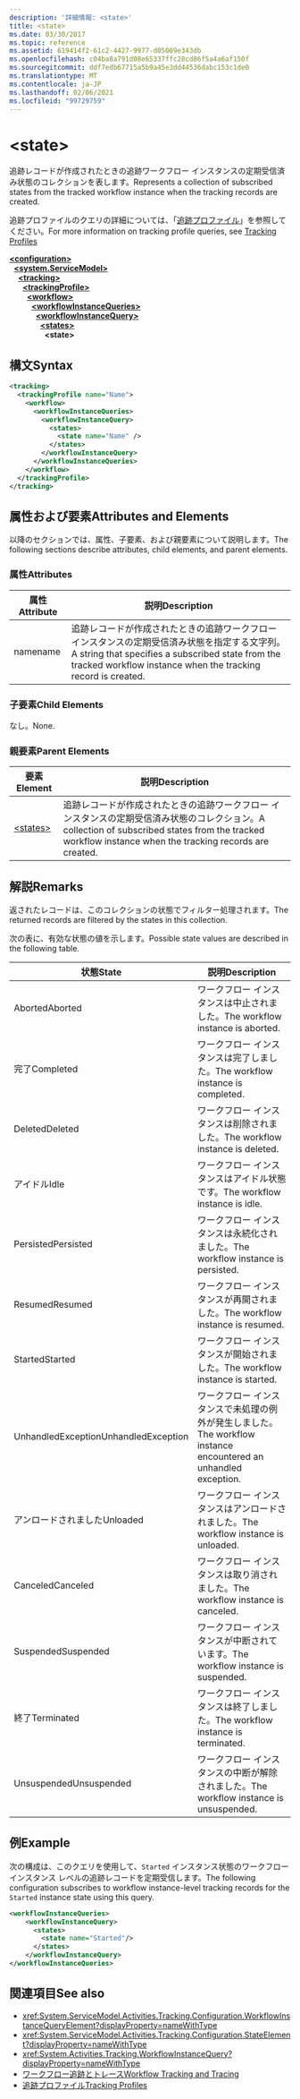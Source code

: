 ```yaml
---
description: '詳細情報: <state>'
title: <state>
ms.date: 03/30/2017
ms.topic: reference
ms.assetid: 619414f2-61c2-4427-9977-d05009e343db
ms.openlocfilehash: c04ba8a791d08e65337ffc28cd86f5a4a6af150f
ms.sourcegitcommit: ddf7edb67715a5b9a45e3dd44536dabc153c1de0
ms.translationtype: MT
ms.contentlocale: ja-JP
ms.lasthandoff: 02/06/2021
ms.locfileid: "99729759"
---
```

# \<state>

<span data-ttu-id="5e3c2-102">追跡レコードが作成されたときの追跡ワークフロー インスタンスの定期受信済み状態のコレクションを表します。</span><span class="sxs-lookup"><span data-stu-id="5e3c2-102">Represents a collection of subscribed states from the tracked workflow instance when the tracking records are created.</span></span>  
  
 <span data-ttu-id="5e3c2-103">追跡プロファイルのクエリの詳細については、「[追跡プロファイル](../../../windows-workflow-foundation/tracking-profiles.md)」を参照してください。</span><span class="sxs-lookup"><span data-stu-id="5e3c2-103">For more information on tracking profile queries, see [Tracking Profiles](../../../windows-workflow-foundation/tracking-profiles.md)</span></span>  
  
[**\<configuration>**](../configuration-element.md)\
&nbsp;&nbsp;[**\<system.ServiceModel>**](system-servicemodel-of-workflow.md)\
&nbsp;&nbsp;&nbsp;&nbsp;[**\<tracking>**](tracking.md)\
&nbsp;&nbsp;&nbsp;&nbsp;&nbsp;&nbsp;[**\<trackingProfile>**](trackingprofile.md)\
&nbsp;&nbsp;&nbsp;&nbsp;&nbsp;&nbsp;&nbsp;&nbsp;[**\<workflow>**](workflow.md)\
&nbsp;&nbsp;&nbsp;&nbsp;&nbsp;&nbsp;&nbsp;&nbsp;&nbsp;&nbsp;[**\<workflowInstanceQueries>**](workflowinstancequeries.md)\
&nbsp;&nbsp;&nbsp;&nbsp;&nbsp;&nbsp;&nbsp;&nbsp;&nbsp;&nbsp;&nbsp;&nbsp;[**\<workflowInstanceQuery>**](workflowinstancequery.md)\
&nbsp;&nbsp;&nbsp;&nbsp;&nbsp;&nbsp;&nbsp;&nbsp;&nbsp;&nbsp;&nbsp;&nbsp;&nbsp;&nbsp;[**\<states>**](states.md)\
&nbsp;&nbsp;&nbsp;&nbsp;&nbsp;&nbsp;&nbsp;&nbsp;&nbsp;&nbsp;&nbsp;&nbsp;&nbsp;&nbsp;&nbsp;&nbsp;**\<state>**  
  
## <a name="syntax"></a><span data-ttu-id="5e3c2-104">構文</span><span class="sxs-lookup"><span data-stu-id="5e3c2-104">Syntax</span></span>  
  
```xml  
<tracking>
  <trackingProfile name="Name">
    <workflow>
      <workflowInstanceQueries>
        <workflowInstanceQuery>
          <states>
            <state name="Name" />
          </states>
        </workflowInstanceQuery>
      </workflowInstanceQueries>
    </workflow>
  </trackingProfile>
</tracking>  
```  
  
## <a name="attributes-and-elements"></a><span data-ttu-id="5e3c2-105">属性および要素</span><span class="sxs-lookup"><span data-stu-id="5e3c2-105">Attributes and Elements</span></span>  

 <span data-ttu-id="5e3c2-106">以降のセクションでは、属性、子要素、および親要素について説明します。</span><span class="sxs-lookup"><span data-stu-id="5e3c2-106">The following sections describe attributes, child elements, and parent elements.</span></span>  
  
### <a name="attributes"></a><span data-ttu-id="5e3c2-107">属性</span><span class="sxs-lookup"><span data-stu-id="5e3c2-107">Attributes</span></span>  
  
|<span data-ttu-id="5e3c2-108">属性</span><span class="sxs-lookup"><span data-stu-id="5e3c2-108">Attribute</span></span>|<span data-ttu-id="5e3c2-109">説明</span><span class="sxs-lookup"><span data-stu-id="5e3c2-109">Description</span></span>|  
|---------------|-----------------|  
|<span data-ttu-id="5e3c2-110">name</span><span class="sxs-lookup"><span data-stu-id="5e3c2-110">name</span></span>|<span data-ttu-id="5e3c2-111">追跡レコードが作成されたときの追跡ワークフロー インスタンスの定期受信済み状態を指定する文字列。</span><span class="sxs-lookup"><span data-stu-id="5e3c2-111">A string that specifies a subscribed state from the tracked workflow instance when the tracking record is created.</span></span>|  
  
### <a name="child-elements"></a><span data-ttu-id="5e3c2-112">子要素</span><span class="sxs-lookup"><span data-stu-id="5e3c2-112">Child Elements</span></span>  

 <span data-ttu-id="5e3c2-113">なし。</span><span class="sxs-lookup"><span data-stu-id="5e3c2-113">None.</span></span>  
  
### <a name="parent-elements"></a><span data-ttu-id="5e3c2-114">親要素</span><span class="sxs-lookup"><span data-stu-id="5e3c2-114">Parent Elements</span></span>  
  
|<span data-ttu-id="5e3c2-115">要素</span><span class="sxs-lookup"><span data-stu-id="5e3c2-115">Element</span></span>|<span data-ttu-id="5e3c2-116">説明</span><span class="sxs-lookup"><span data-stu-id="5e3c2-116">Description</span></span>|  
|-------------|-----------------|  
|[\<states>](states.md)|<span data-ttu-id="5e3c2-117">追跡レコードが作成されたときの追跡ワークフロー インスタンスの定期受信済み状態のコレクション。</span><span class="sxs-lookup"><span data-stu-id="5e3c2-117">A collection of subscribed states from the tracked workflow instance when the tracking records are created.</span></span>|  
  
## <a name="remarks"></a><span data-ttu-id="5e3c2-118">解説</span><span class="sxs-lookup"><span data-stu-id="5e3c2-118">Remarks</span></span>  

 <span data-ttu-id="5e3c2-119">返されたレコードは、このコレクションの状態でフィルター処理されます。</span><span class="sxs-lookup"><span data-stu-id="5e3c2-119">The returned records are filtered by the states in this collection.</span></span>  
  
 <span data-ttu-id="5e3c2-120">次の表に、有効な状態の値を示します。</span><span class="sxs-lookup"><span data-stu-id="5e3c2-120">Possible state values are described in the following table.</span></span>  
  
|<span data-ttu-id="5e3c2-121">状態</span><span class="sxs-lookup"><span data-stu-id="5e3c2-121">State</span></span>|<span data-ttu-id="5e3c2-122">説明</span><span class="sxs-lookup"><span data-stu-id="5e3c2-122">Description</span></span>|  
|-----------|-----------------|  
|<span data-ttu-id="5e3c2-123">Aborted</span><span class="sxs-lookup"><span data-stu-id="5e3c2-123">Aborted</span></span>|<span data-ttu-id="5e3c2-124">ワークフロー インスタンスは中止されました。</span><span class="sxs-lookup"><span data-stu-id="5e3c2-124">The workflow instance is aborted.</span></span>|  
|<span data-ttu-id="5e3c2-125">完了</span><span class="sxs-lookup"><span data-stu-id="5e3c2-125">Completed</span></span>|<span data-ttu-id="5e3c2-126">ワークフロー インスタンスは完了しました。</span><span class="sxs-lookup"><span data-stu-id="5e3c2-126">The workflow instance is completed.</span></span>|  
|<span data-ttu-id="5e3c2-127">Deleted</span><span class="sxs-lookup"><span data-stu-id="5e3c2-127">Deleted</span></span>|<span data-ttu-id="5e3c2-128">ワークフロー インスタンスは削除されました。</span><span class="sxs-lookup"><span data-stu-id="5e3c2-128">The workflow instance is deleted.</span></span>|  
|<span data-ttu-id="5e3c2-129">アイドル</span><span class="sxs-lookup"><span data-stu-id="5e3c2-129">Idle</span></span>|<span data-ttu-id="5e3c2-130">ワークフロー インスタンスはアイドル状態です。</span><span class="sxs-lookup"><span data-stu-id="5e3c2-130">The workflow instance is idle.</span></span>|  
|<span data-ttu-id="5e3c2-131">Persisted</span><span class="sxs-lookup"><span data-stu-id="5e3c2-131">Persisted</span></span>|<span data-ttu-id="5e3c2-132">ワークフロー インスタンスは永続化されました。</span><span class="sxs-lookup"><span data-stu-id="5e3c2-132">The workflow instance is persisted.</span></span>|  
|<span data-ttu-id="5e3c2-133">Resumed</span><span class="sxs-lookup"><span data-stu-id="5e3c2-133">Resumed</span></span>|<span data-ttu-id="5e3c2-134">ワークフロー インスタンスが再開されました。</span><span class="sxs-lookup"><span data-stu-id="5e3c2-134">The workflow instance is resumed.</span></span>|  
|<span data-ttu-id="5e3c2-135">Started</span><span class="sxs-lookup"><span data-stu-id="5e3c2-135">Started</span></span>|<span data-ttu-id="5e3c2-136">ワークフロー インスタンスが開始されました。</span><span class="sxs-lookup"><span data-stu-id="5e3c2-136">The workflow instance is started.</span></span>|  
|<span data-ttu-id="5e3c2-137">UnhandledException</span><span class="sxs-lookup"><span data-stu-id="5e3c2-137">UnhandledException</span></span>|<span data-ttu-id="5e3c2-138">ワークフロー インスタンスで未処理の例外が発生しました。</span><span class="sxs-lookup"><span data-stu-id="5e3c2-138">The workflow instance encountered an unhandled exception.</span></span>|  
|<span data-ttu-id="5e3c2-139">アンロードされました</span><span class="sxs-lookup"><span data-stu-id="5e3c2-139">Unloaded</span></span>|<span data-ttu-id="5e3c2-140">ワークフロー インスタンスはアンロードされました。</span><span class="sxs-lookup"><span data-stu-id="5e3c2-140">The workflow instance is unloaded.</span></span>|  
|<span data-ttu-id="5e3c2-141">Canceled</span><span class="sxs-lookup"><span data-stu-id="5e3c2-141">Canceled</span></span>|<span data-ttu-id="5e3c2-142">ワークフロー インスタンスは取り消されました。</span><span class="sxs-lookup"><span data-stu-id="5e3c2-142">The workflow instance is canceled.</span></span>|  
|<span data-ttu-id="5e3c2-143">Suspended</span><span class="sxs-lookup"><span data-stu-id="5e3c2-143">Suspended</span></span>|<span data-ttu-id="5e3c2-144">ワークフロー インスタンスが中断されています。</span><span class="sxs-lookup"><span data-stu-id="5e3c2-144">The workflow instance is suspended.</span></span>|  
|<span data-ttu-id="5e3c2-145">終了</span><span class="sxs-lookup"><span data-stu-id="5e3c2-145">Terminated</span></span>|<span data-ttu-id="5e3c2-146">ワークフロー インスタンスは終了しました。</span><span class="sxs-lookup"><span data-stu-id="5e3c2-146">The workflow instance is terminated.</span></span>|  
|<span data-ttu-id="5e3c2-147">Unsuspended</span><span class="sxs-lookup"><span data-stu-id="5e3c2-147">Unsuspended</span></span>|<span data-ttu-id="5e3c2-148">ワークフロー インスタンスの中断が解除されました。</span><span class="sxs-lookup"><span data-stu-id="5e3c2-148">The workflow instance is unsuspended.</span></span>|  
  
## <a name="example"></a><span data-ttu-id="5e3c2-149">例</span><span class="sxs-lookup"><span data-stu-id="5e3c2-149">Example</span></span>  

 <span data-ttu-id="5e3c2-150">次の構成は、このクエリを使用して、`Started` インスタンス状態のワークフロー インスタンス レベルの追跡レコードを定期受信します。</span><span class="sxs-lookup"><span data-stu-id="5e3c2-150">The following configuration subscribes to workflow instance-level tracking records for the `Started` instance state using this query.</span></span>  
  
```xml  
<workflowInstanceQueries>  
    <workflowInstanceQuery>  
      <states>  
        <state name="Started"/>  
      </states>  
    </workflowInstanceQuery>  
</workflowInstanceQueries>  
```  
  
## <a name="see-also"></a><span data-ttu-id="5e3c2-151">関連項目</span><span class="sxs-lookup"><span data-stu-id="5e3c2-151">See also</span></span>

- <xref:System.ServiceModel.Activities.Tracking.Configuration.WorkflowInstanceQueryElement?displayProperty=nameWithType>
- <xref:System.ServiceModel.Activities.Tracking.Configuration.StateElement?displayProperty=nameWithType>
- <xref:System.Activities.Tracking.WorkflowInstanceQuery?displayProperty=nameWithType>
- [<span data-ttu-id="5e3c2-152">ワークフロー追跡とトレース</span><span class="sxs-lookup"><span data-stu-id="5e3c2-152">Workflow Tracking and Tracing</span></span>](../../../windows-workflow-foundation/workflow-tracking-and-tracing.md)
- [<span data-ttu-id="5e3c2-153">追跡プロファイル</span><span class="sxs-lookup"><span data-stu-id="5e3c2-153">Tracking Profiles</span></span>](../../../windows-workflow-foundation/tracking-profiles.md)
